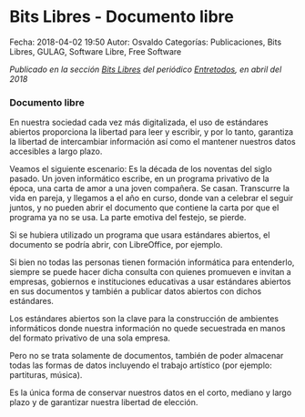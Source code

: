 Bits Libres - Documento libre
==================================

Fecha: 2018-04-02 19:50
Autor: Osvaldo
Categorías: Publicaciones, Bits Libres, GULAG, Software Libre, Free Software

_Publicado en la sección [Bits Libres](http://www.gulag.org.mx/revista/2016-05-10-Bits-Libres.html) del periódico [Entretodos](http://periodicoentretodos.com/), en abril del 2018_

<!-- break -->

### Documento libre

En nuestra sociedad cada vez más digitalizada, el uso de estándares abiertos proporciona la libertad para leer y escribir, y por lo tanto, garantiza la libertad de intercambiar información así como el  mantener nuestros datos accesibles a largo plazo.

Veamos el siguiente escenario: Es la década de los noventas del siglo pasado. Un joven informático escribe, en un programa privativo de la época, una carta de amor a una joven compañera. Se casan. Transcurre la vida en pareja, y llegamos a el año en curso, donde van a celebrar el seguir juntos, y no pueden abrir el documento que contiene la carta por que el programa ya no se usa. La parte emotiva del festejo, se pierde.

Si se hubiera utilizado un programa que usara estándares abiertos, el documento se podría abrir, con LibreOffice, por ejemplo.

Si bien no todas las personas tienen formación informática para entenderlo, siempre se puede hacer dicha consulta con quienes promueven e invitan a empresas, gobiernos e instituciones educativas a usar estándares abiertos en sus documentos y también a publicar datos abiertos con dichos estándares.

Los estándares abiertos son la clave para la construcción de ambientes informáticos donde nuestra información no quede secuestrada en manos del formato privativo de una sola empresa.

Pero no se trata solamente de documentos, también de poder almacenar todas las formas de datos incluyendo el trabajo artístico (por ejemplo: partituras, música).

Es la única forma de conservar nuestros datos en el corto, mediano y largo plazo y de garantizar nuestra libertad  de elección.
